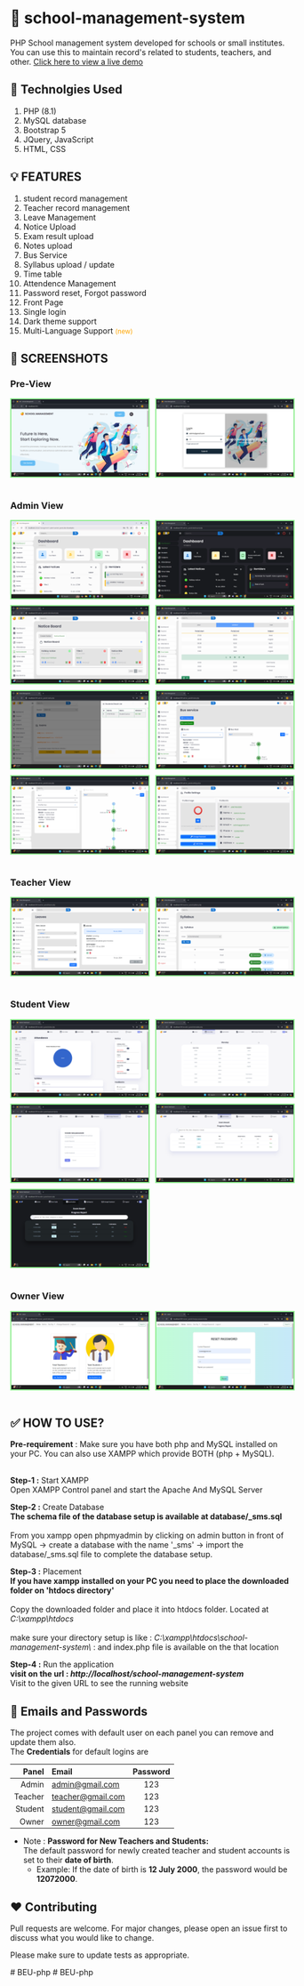 # 🍊 school-management-system 
PHP School management system developed for schools or small institutes. You can use this to maintain record's related to students, teachers, and other. [Click here to view a live demo](https://sms.oranbyte.com)



## 🥏 Technolgies Used 
  1. PHP (8.1) 
  2. MySQL database  
  3. Bootstrap 5
  4. JQuery, JavaScript
  5. HTML, CSS

## 💡 FEATURES 
  1. student record management
  2. Teacher record management 
  3. Leave Management
  4. Notice Upload 
  5. Exam result upload
  6. Notes upload
  7. Bus Service  
  8. Syllabus upload / update
  9. Time table
  10. Attendence Management
  11. Password reset, Forgot password
  12. Front Page 
  13. Single login
  14. Dark theme support
  15. Multi-Language Support <small style="color: orange;">(new)</small>

## 🦤 SCREENSHOTS

### Pre-View
<div style="display: flex;flex-direction: column; grid-gap: 10px;">
     <div style="display: flex; grid-gap: 10px;">
        <img src="screenshots/1.png" alt="screenshots" width="49%" style="border: 2px solid lightgreen"/>
        <img src="screenshots/2.png" alt="screenshots" width="49%" style="border: 2px solid lightgreen"/>
    </div>
</div>
<br>

### Admin View
<div style="display: flex;flex-direction: column; grid-gap: 10px;">
   <div style="display: flex; grid-gap: 10px;">
        <img src="screenshots/oranbyte1.png" alt="screenshots" width="49%" style="border: 2px solid lightgreen"/>
        <img src="screenshots/4.png" alt="screenshots" width="49%" style="border: 2px solid lightgreen"/>
    </div>
     <div style="display: flex; grid-gap: 10px;">
        <img src="screenshots/5.png" alt="screenshots" width="49%" style="border: 2px solid lightgreen"/>
        <img src="screenshots/6.png" alt="screenshots" width="49%" style="border: 2px solid lightgreen"/>
    </div>
     <div style="display: flex; grid-gap: 10px;">
        <img src="screenshots/7.png" alt="screenshots" width="49%" style="border: 2px solid lightgreen"/>
        <img src="screenshots/8.png" alt="screenshots" width="49%" style="border: 2px solid lightgreen"/>
    </div>
     <div style="display: flex; grid-gap: 10px;">
        <img src="screenshots/9.png" alt="screenshots" width="49%" style="border: 2px solid lightgreen"/>
        <img src="screenshots/10.png" alt="screenshots" width="49%" style="border: 2px solid lightgreen"/>
    </div>
</div>
<br>

### Teacher View
<div style="display: flex;flex-direction: column; grid-gap: 10px;">
    <div style="display: flex; grid-gap: 10px;">
        <img src="screenshots/11.png" alt="screenshots" width="49%" style="border: 2px solid lightgreen"/>
        <img src="screenshots/12.png" alt="screenshots" width="49%" style="border: 2px solid lightgreen"/>
    </div>
</div>
<br>

### Student View
<div style="display: flex;flex-direction: column; grid-gap: 10px;">
   <div style="display: flex; grid-gap: 10px;">
        <img src="screenshots/13.png" alt="screenshots" width="49%" style="border: 2px solid lightgreen"/>
        <img src="screenshots/14.png" alt="screenshots" width="49%" style="border: 2px solid lightgreen"/>
    </div>
    <div style="display: flex; grid-gap: 10px;">
        <img src="screenshots/15.png" alt="screenshots" width="49%" style="border: 2px solid lightgreen"/>
        <img src="screenshots/16.png" alt="screenshots" width="49%" style="border: 2px solid lightgreen"/>
    </div>
    <div style="display: flex; grid-gap: 10px;">
        <img src="screenshots/20.png" alt="screenshots" width="49%" style="border: 2px solid lightgreen"/>
    </div>
    
</div>
<br>


### Owner View
<div style="display: flex;flex-direction: column; grid-gap: 10px;">
    <div style="display: flex; grid-gap: 10px;">
        <img src="screenshots/17.png" alt="screenshots" width="49%" style="border: 2px solid lightgreen"/>
        <img src="screenshots/19.png" alt="screenshots" width="49%" style="border: 2px solid lightgreen"/>
    </div>
    
</div>
<br>

## ✅ HOW TO USE?

  <b>Pre-requirement</b> : Make sure you have both php and MySQL installed on your PC. You can also use XAMPP which provide BOTH (php + MySQL).<br><br>

 <b>Step-1 :</b> Start XAMPP <br>
   Open XAMPP Control panel and start the Apache And MySQL Server  <br>

 <b>Step-2 :</b> Create Database <br>
   <b>The schema file of the database setup is available at database/_sms.sql </b>
   <br><br>
   From you xampp open phpmyadmin by clicking on admin button in front of MySQL -> create a database with the name '_sms' -> import the  database/_sms.sql file to complete the database setup.<br>

<b>Step-3 :</b> Placement <br>
   <b> If you have xampp installed on your PC you need to place the downloaded folder on 'htdocs directory' </b>
   <br><br>
   Copy the downloaded folder and place it into htdocs folder. Located at <i>C:\xampp\htdocs</i>
   <br><br>
   make sure your directory setup is like : <i>C:\xampp\htdocs\school-management-system\ </i> : and index.php file is available on the that location

<b>Step-4 :</b> Run the application <br>
   <b> visit on the url : <i>http://localhost/school-management-system</i> </b>
   <br> Visit to the given URL to see the running website

## 🔐 Emails and Passwords

The project comes with default user on each panel you can remove and update them also.<br>
The **Credentials** for default logins are

| Panel   |  Email             | Password |
| ----:   |  :---------------- | :------: |
| Admin   | admin@gmail.com    | 123      |
| Teacher | teacher@gmail.com  | 123      |
| Student | student@gmail.com  | 123      |
| Owner   | owner@gmail.com    | 123      |

- Note : **Password for New Teachers and Students:**  
   The default password for newly created teacher and student accounts is set to their **date of birth**.  
   - Example: If the date of birth is **12 July 2000**, the password would be **12072000**.

## ❤️ Contributing

Pull requests are welcome. For major changes, please open an issue first
to discuss what you would like to change.

Please make sure to update tests as appropriate.



#   B E U - p h p 
 
 #   B E U - p h p 
 
 